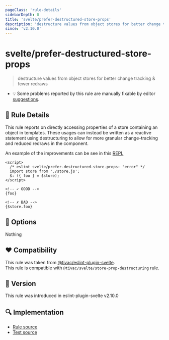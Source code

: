 ```yaml
---
pageClass: 'rule-details'
sidebarDepth: 0
title: 'svelte/prefer-destructured-store-props'
description: 'destructure values from object stores for better change tracking & fewer redraws'
since: 'v2.10.0'
---
```


# svelte/prefer-destructured-store-props

> destructure values from object stores for better change tracking & fewer redraws

- 💡 Some problems reported by this rule are manually fixable by editor [suggestions](https://eslint.org/docs/developer-guide/working-with-rules#providing-suggestions).

## 📖 Rule Details

This rule reports on directly accessing properties of a store containing an object in templates. These usages can instead be written as a reactive statement using destructuring to allow for more granular change-tracking and reduced redraws in the component.

An example of the improvements can be see in this [REPL](https://svelte.dev/repl/7de86fea94ff40c48abb82da534dfb89)

<ESLintCodeBlock>

<!--eslint-skip-->

```svelte
<script>
  /* eslint svelte/prefer-destructured-store-props: "error" */
  import store from './store.js';
  $: ({ foo } = $store);
</script>

<!-- ✓ GOOD -->
{foo}

<!-- ✗ BAD -->
{$store.foo}
```

</ESLintCodeBlock>

## 🔧 Options

Nothing

## :heart: Compatibility

This rule was taken from [@tivac/eslint-plugin-svelte].  
This rule is compatible with `@tivac/svelte/store-prop-destructuring` rule.

[@tivac/eslint-plugin-svelte]: https://github.com/tivac/eslint-plugin-svelte/

## 🚀 Version

This rule was introduced in eslint-plugin-svelte v2.10.0

## 🔍 Implementation

- [Rule source](https://github.com/sveltejs/eslint-plugin-svelte/blob/main/packages/eslint-plugin-svelte/src/rules/prefer-destructured-store-props.ts)
- [Test source](https://github.com/sveltejs/eslint-plugin-svelte/blob/main/packages/eslint-plugin-svelte/tests/src/rules/prefer-destructured-store-props.ts)
